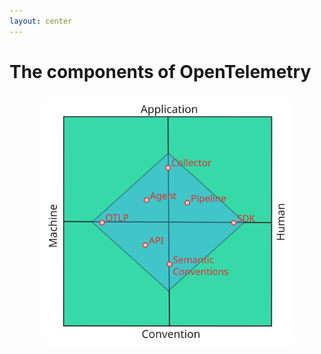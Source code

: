 ```yaml
---
layout: center
---
```


# The components of OpenTelemetry

<img src="../assets/space.excalidraw.svg">

<style>
img {
    border-radius: 5%;
    scale: 80%;
    margin-top: -45px;
}

.slidev-layout {
    background: linear-gradient(to right, #A11CAF, #5B21B6);
}
</style>
